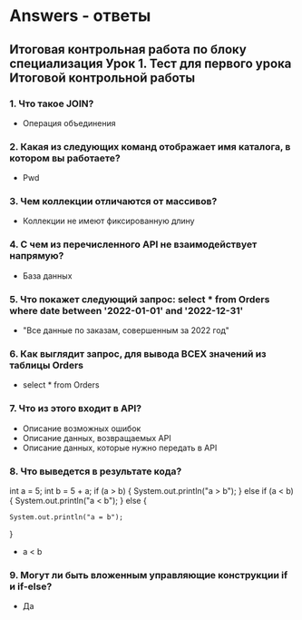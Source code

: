 # Answers - ответы
## Итоговая контрольная работа по блоку специализация Урок 1. Тест для первого урока Итоговой контрольной работы

### 1.	Что такое JOIN?
* Операция объединения

### 2.	Какая из следующих команд отображает имя каталога, в котором вы работаете?
* Pwd

### 3.	Чем коллекции отличаются от массивов?
* Коллекции не имеют фиксированную длину

### 4.	С чем из перечисленного API не взаимодействует напрямую?
* База данных

### 5.	Что покажет следующий запрос: select * from Orders where date between '2022-01-01' and '2022-12-31'
* "Все данные по заказам, совершенным за 2022 год"

### 6.	Как выглядит запрос, для вывода ВСЕX значений из таблицы Orders
* select * from Orders

### 7.	Что из этого входит в API?
* Описание возможных ошибок
* Описание данных, возвращаемых API
* Описание данных, которые нужно передать в API

### 8.	Что выведется в результате кода?
int a = 5;
int b = 5 + a;
if (a > b) {
    System.out.println("a > b");
} else if (a < b) {
    System.out.println("a < b");
} else {

    System.out.println("a = b");
}

* a < b


### 9.	Могут ли быть вложенным управляющие конструкции if и if-else?
* Да




